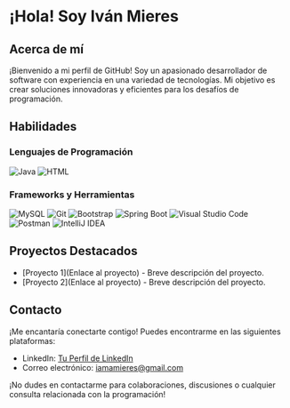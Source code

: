 <!-- Encabezado -->
# ¡Hola! Soy Iván Mieres

## Acerca de mí
¡Bienvenido a mi perfil de GitHub! Soy un apasionado desarrollador de software con experiencia en una variedad de tecnologías. Mi objetivo es crear soluciones innovadoras y eficientes para los desafíos de programación.

## Habilidades

### Lenguajes de Programación
![Java](https://img.shields.io/badge/-Java-007396?style=flat-square&logo=java&logoColor=white)
![HTML](https://img.shields.io/badge/-HTML-E34F26?style=flat-square&logo=html5&logoColor=white)

### Frameworks y Herramientas
![MySQL](https://img.shields.io/badge/-MySQL-4479A1?style=flat-square&logo=mysql&logoColor=white)
![Git](https://img.shields.io/badge/-Git-F05032?style=flat-square&logo=git&logoColor=white)
![Bootstrap](https://img.shields.io/badge/-Bootstrap-563D7C?style=flat-square&logo=bootstrap&logoColor=white)
![Spring Boot](https://img.shields.io/badge/-Spring%20Boot-6DB33F?style=flat-square&logo=spring-boot&logoColor=white)
![Visual Studio Code](https://img.shields.io/badge/-Visual%20Studio%20Code-007ACC?style=flat-square&logo=visual-studio-code&logoColor=white)
![Postman](https://img.shields.io/badge/-Postman-FF6C37?style=flat-square&logo=postman&logoColor=white)
![IntelliJ IDEA](https://img.shields.io/badge/-IntelliJ%20IDEA-000000?style=flat-square&logo=intellij-idea&logoColor=white)

## Proyectos Destacados
- [Proyecto 1](Enlace al proyecto) - Breve descripción del proyecto.
- [Proyecto 2](Enlace al proyecto) - Breve descripción del proyecto.

## Contacto
¡Me encantaría conectarte contigo! Puedes encontrarme en las siguientes plataformas:
- LinkedIn: [Tu Perfil de LinkedIn](https://www.linkedin.com/in/iv%C3%A1n-mieres-294480161/)
- Correo electrónico: [iamamieres@gmail.com](mailto:iamamieres@gmail.com)

¡No dudes en contactarme para colaboraciones, discusiones o cualquier consulta relacionada con la programación!
